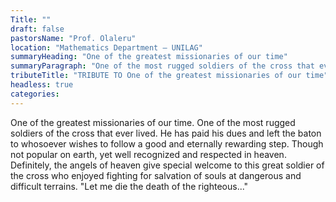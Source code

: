 ```yaml
---
Title: ""
draft: false
pastorsName: "Prof. Olaleru"
location: "Mathematics Department – UNILAG"
summaryHeading: "One of the greatest missionaries of our time"
summaryParagraph: "One of the most rugged soldiers of the cross that ever lived. He has paid his dues and left the baton to whosoever wishes to follow a good and eternally rewarding step."
tributeTitle: "TRIBUTE TO One of the greatest missionaries of our time"
headless: true
categories:
---
```


One of the greatest missionaries of our time. One of the most rugged soldiers of the cross that ever lived. He has paid his dues and left the baton to whosoever wishes to follow a good and eternally rewarding step. Though not popular on earth, yet well recognized and respected in heaven. Definitely, the angels of heaven give special welcome to this great soldier of the cross who enjoyed fighting for salvation of souls at dangerous and difficult terrains. "Let me die the death of the righteous..."
